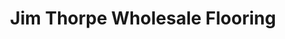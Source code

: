 ---
title: "Jim Thorpe Wholesale Flooring"
url: /jim-thorpe/jim-thorpe-wholesale-flooring/
shop: carpet
---